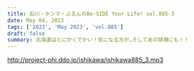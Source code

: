 ```yaml
---
title: 石川・ホンマ・ぶるんのBe-SIDE Your Life! vol.885-3
date: May 04, 2023
tags: ['2023', 'May 2023', 'vol.885']
draft: false
summary: 北海道はとにかくでかい！気になる方が…そしてあの球場にも！！
---
```


http://project-phi.ddo.jp/ishikawa/ishikawa885_3.mp3
